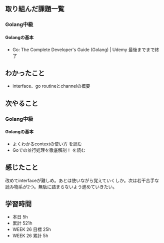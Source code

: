 ## 取り組んだ課題一覧 
### Golang中級
#### Golangの基本
- Go: The Complete Developer's Guide (Golang) | Udemy 最後までまで終了

 ## わかったこと 
- interface、go routineとchannelの概要


 ## 次やること
### Golang中級
#### Golangの基本
- よくわかるcontextの使い方 を読む
- Goでの並行処理を徹底解剖！ を読む


 ## 感じたこと 
改めてinterfaceが難しめ。あとは使いながら覚えていくしか。次は若干苦手な読み物系が2つ。無駄に詰まらないよう進めていきたい。

 ## 学習時間 
 - 本日 5h 
 - 累計 521h 
 - WEEK 26 目標 25h 
 - WEEK 26 累計 5h